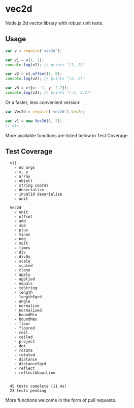 # vec2d

Node.js 2d vector library with robust unit tests.

## Usage

```js
var v = require('vec2d');

var v1 = v(1, 2);
console.log(v1); // prints "(1, 2)"

var v2 = v1.offset(1, 0);
console.log(v2); // prints "(2, 2)"

var v3 = v({x: -1, y: 2.2});
console.log(v3); // prints "(-1, 2.2)"
```

Or a faster, less convenient version:

```js
var Vec2d = require('vec2d').Vec2d;

var v1 = new Vec2d(1, 2);
// etc...
```

More available functions are listed below in Test Coverage.

## Test Coverage

```
  v()
    ✓ no args 
    ✓ x, y 
    ✓ array 
    ✓ object 
    ✓ string coords 
    ✓ deserialize 
    ✓ invalid deserialize 
    ✓ unit 

  Vec2d
    ✓ unit 
    ✓ offset 
    ✓ add 
    ✓ sub 
    ✓ plus 
    ✓ minus 
    ✓ neg 
    ✓ mult 
    ✓ times 
    ✓ div 
    ✓ divBy 
    - scale
    - scaled
    - clone
    - apply
    - applied
    - equals
    - toString
    - length
    - lengthSqrd
    - angle
    - normalize
    - normalized
    - boundMin
    - boundMax
    - floor
    - floored
    - ceil
    - ceiled
    - project
    - dot
    ✓ rotate 
    - rotated
    - distance
    - distanceSqrd
    ✓ reflect 
    ✓ reflectAboutLine 


  45 tests complete (11 ms)
  23 tests pending
```

More functions welcome in the form of pull requests.
